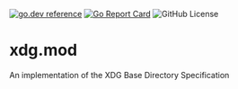 <!-- Code generated by mkbadge; DO NOT EDIT. START -->
[![go.dev reference](https://img.shields.io/badge/go.dev-reference-green?logo=go)](https://pkg.go.dev/mod/github.com/nickwells/xdg.mod)
[![Go Report Card](https://goreportcard.com/badge/github.com/nickwells/xdg.mod)](https://goreportcard.com/report/github.com/nickwells/xdg.mod)
![GitHub License](https://img.shields.io/github/license/nickwells/xdg.mod)
<!-- Code generated by mkbadge; DO NOT EDIT. END -->
# xdg.mod
An implementation of the XDG Base Directory Specification 
